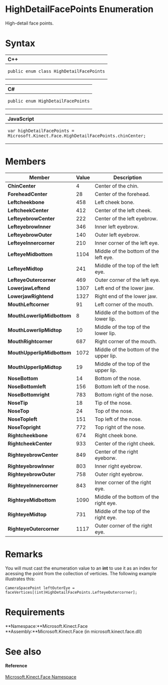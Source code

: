 HighDetailFacePoints Enumeration  
================================  

High-detail face points. <span id="syntaxSection"></span>

Syntax  
======  

<table>
<colgroup>
<col width="100%" />
</colgroup>
<thead>
<tr class="header">
<th align="left">C++</th>
</tr>
</thead>
<tbody>
<tr class="odd">
<td align="left"><pre><code>public enum class HighDetailFacePoints</code></pre></td>
</tr>
</tbody>
</table>

<table>
<colgroup>
<col width="100%" />
</colgroup>
<thead>
<tr class="header">
<th align="left">C#</th>
</tr>
</thead>
<tbody>
<tr class="odd">
<td align="left"><pre><code>public enum HighDetailFacePoints</code></pre></td>
</tr>
</tbody>
</table>

<table>
<colgroup>
<col width="100%" />
</colgroup>
<thead>
<tr class="header">
<th align="left">JavaScript</th>
</tr>
</thead>
<tbody>
<tr class="odd">
<td align="left"><pre><code>var highDetailFacePoints = Microsoft.Kinect.Face.HighDetailFacePoints.chinCenter;</code></pre></td>
</tr>
</tbody>
</table>

<span id="ID4EBF"></span>

Members  
=======  

| Member                     | Value | Description                            |
|----------------------------|-------|----------------------------------------|
| **ChinCenter**             | 4     | Center of the chin.                    |
| **ForeheadCenter**         | 28    | Center of the forehead.                |
| **Leftcheekbone**          | 458   | Left cheek bone.                       |
| **LeftcheekCenter**        | 412   | Center of the left cheek.              |
| **LefteyebrowCenter**      | 222   | Center of the left eyebrow.            |
| **LefteyebrowInner**       | 346   | Inner left eyebrow.                    |
| **LefteyebrowOuter**       | 140   | Outer left eyebrow.                    |
| **LefteyeInnercorner**     | 210   | Inner corner of the left eye.          |
| **LefteyeMidbottom**       | 1104  | Middle of the bottom of the left eye.  |
| **LefteyeMidtop**          | 241   | Middle of the top of the left eye.     |
| **LefteyeOutercorner**     | 469   | Outer corner of the left eye.          |
| **LowerjawLeftend**        | 1307  | Left end of the lower jaw.             |
| **LowerjawRightend**       | 1327  | Right end of the lower jaw.            |
| **MouthLeftcorner**        | 91    | Left corner of the mouth.              |
| **MouthLowerlipMidbottom** | 8     | Middle of the bottom of the lower lip. |
| **MouthLowerlipMidtop**    | 10    | Middle of the top of the lower lip.    |
| **MouthRightcorner**       | 687   | Right corner of the mouth.             |
| **MouthUpperlipMidbottom** | 1072  | Middle of the bottom of the upper lip. |
| **MouthUpperlipMidtop**    | 19    | Middle of the top of the upper lip.    |
| **NoseBottom**             | 14    | Bottom of the nose.                    |
| **NoseBottomleft**         | 156   | Bottom left of the nose.               |
| **NoseBottomright**        | 783   | Bottom right of the nose.              |
| **NoseTip**                | 18    | Tip of the nose.                       |
| **NoseTop**                | 24    | Top of the nose.                       |
| **NoseTopleft**            | 151   | Top left of the nose.                  |
| **NoseTopright**           | 772   | Top right of the nose.                 |
| **Rightcheekbone**         | 674   | Right cheek bone.                      |
| **RightcheekCenter**       | 933   | Center of the right cheek.             |
| **RighteyebrowCenter**     | 849   | Center of the right eyeborw.           |
| **RighteyebrowInner**      | 803   | Inner right eyebrow.                   |
| **RighteyebrowOuter**      | 758   | Outer right eyebrow.                   |
| **RighteyeInnercorner**    | 843   | Inner corner of the right eye.         |
| **RighteyeMidbottom**      | 1090  | Middle of the bottom of the right eye. |
| **RighteyeMidtop**         | 731   | Middle of the top of the right eye.    |
| **RighteyeOutercorner**    | 1117  | Outer corner of the right eye.         |

<span id="remarks"></span>

Remarks  
=======  

You will must cast the enumeration value to an **int** to use it as an index for acessing the point from the collection of verticies. The following example illustrates this:  

    CameraSpacePoint leftOuterEye = faceVertices[(int)HighDetailFacePoints.LefteyeOutercorner];  

<span id="requirements"></span>

Requirements  
============  

**Namespace:**Microsoft.Kinect.Face  
**Assembly:**Microsoft.Kinect.Face (in microsoft.kinect.face.dll)  

<span id="ID4ESF"></span>

See also  
========  

<span id="ID4EUF"></span>
#### Reference  

[Microsoft.Kinect.Face Namespace](../Kinect.Face.md)  



<!--Please do not edit the data in the comment block below.-->
<!--
TOCTitle : HighDetailFacePoints Enumeration
RLTitle : HighDetailFacePoints Enumeration
KeywordK : HighDetailFacePoints enumeration
KeywordK : Microsoft.Kinect.Face.HighDetailFacePoints enumeration
HelpPriority : 2
KeywordF : Microsoft.Kinect.Face.HighDetailFacePoints
KeywordF : HighDetailFacePoints
KeywordF : Microsoft.Kinect.Face.HighDetailFacePoints
KeywordA : T:Microsoft.Kinect.Face.HighDetailFacePoints
AssetID : T:Microsoft.Kinect.Face.HighDetailFacePoints
Locale : en-us
CommunityContent : 1
APIType : Managed
APILocation : microsoft.kinect.face.dll
APIName : Microsoft.Kinect.Face.HighDetailFacePoints
TargetOS : Windows
TopicType : kbSyntax
DevLang : VB
DevLang : CSharp
DevLang : JavaScript
DevLang : C++
DocSet : K4Wv2
ProjType : K4Wv2Proj
Technology : Kinect for Windows
Product : Kinect for Windows SDK v2
productversion : 20
-->
